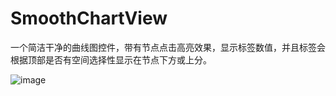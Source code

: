 # SmoothChartView
一个简洁干净的曲线图控件，带有节点点击高亮效果，显示标签数值，并且标签会根据顶部是否有空间选择性显示在节点下方或上分。

![image](http://wx4.sinaimg.cn/mw690/005X6W83gy1feiisrvrlsj30f00qowf4.jpg)
